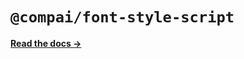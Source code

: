 # `@compai/font-style-script`

[**Read the docs &rarr;**](https://components.ai/docs/typefaces/style-script)
